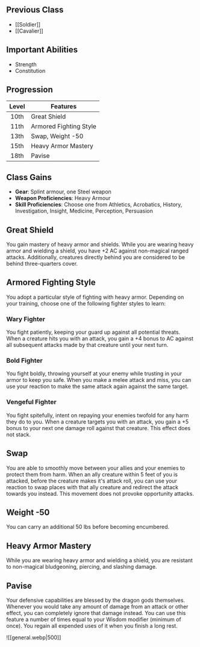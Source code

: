 ## Previous Class
- [[Soldier]]
- [[Cavalier]]
## Important Abilities
- Strength
- Constitution
## Progression
| Level | Features               |
| :---: | ---------------------- |
| 10th  | Great Shield           |
| 11th  | Armored Fighting Style |
| 13th  | Swap, Weight -50       |
| 15th  | Heavy Armor Mastery    |
| 18th  | Pavise                 |
## Class Gains
- **Gear**: Splint armour, one Steel weapon
- **Weapon Proficiencies**: Heavy Armour
- **Skill Proficiencies**: Choose one from Athletics, Acrobatics, History, Investigation, Insight, Medicine, Perception, Persuasion
## Great Shield
You gain mastery of heavy armor and shields.
While you are wearing heavy armor and wielding a shield, you have +2 AC against non-magical ranged attacks.
Additionally, creatures directly behind you are considered to be behind three-quarters cover.
## Armored Fighting Style
You adopt a particular style of fighting with heavy armor. Depending on your training, choose one of the following fighter styles to learn:
### Wary Fighter
You fight patiently, keeping your guard up against all potential threats.
When a creature hits you with an attack, you gain a +4 bonus to AC against all subsequent attacks made by that creature until your next turn.
### Bold Fighter
You fight boldly, throwing yourself at your enemy while trusting in your armor to keep you safe.
When you make a melee attack and miss, you can use your reaction to make the same attack again against the same target.
### Vengeful Fighter
You fight spitefully, intent on repaying your enemies twofold for any harm they do to you.
When a creature targets you with an attack, you gain a +5 bonus to your next one damage roll against that creature. This effect does not stack.
## Swap
You are able to smoothly move between your allies and your enemies to protect them from harm.
When an ally creature within 5 feet of you is attacked, before the creature makes it's attack roll, you can use your reaction to swap places with that ally creature and redirect the attack towards you instead. This movement does not provoke opportunity attacks.
## Weight -50
You can carry an additional 50 lbs before becoming encumbered.
## Heavy Armor Mastery
While you are wearing heavy armor and wielding a shield, you are resistant to non-magical
bludgeoning, piercing, and slashing damage. 
## Pavise
Your defensive capabilities are blessed by the dragon gods themselves. Whenever you would take any amount of damage from an attack or other effect, you can completely ignore that damage instead.
You can use this feature a number of times equal to your Wisdom modifier (minimum of once). You regain all expended uses of it when you finish a long rest.

![[general.webp|500]]